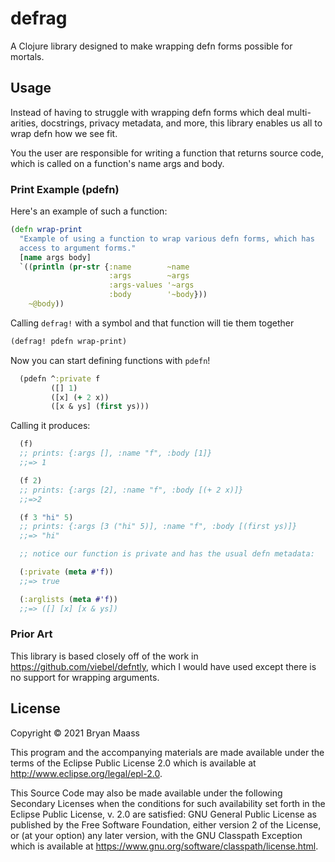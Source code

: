 # defrag

A Clojure library designed to make wrapping defn forms possible for mortals.

## Usage

Instead of having to struggle with wrapping defn forms which deal multi-arities, docstrings, privacy metadata, and more, this library enables us all to wrap defn how we see fit.

You the user are responsible for writing a function that returns source code, which is called on a function's name args and body.

### Print Example (pdefn)

Here's an example of such a function:

``` clojure
(defn wrap-print
  "Example of using a function to wrap various defn forms, which has
  access to argument forms."
  [name args body]
  `((println (pr-str {:name        ~name
                      :args        ~args
                      :args-values '~args
                      :body        '~body}))
    ~@body))
```

Calling `defrag!` with a symbol and that function will tie them together

``` clojure
(defrag! pdefn wrap-print)
```

Now you can start defining functions with `pdefn`!

``` clojure
  (pdefn ^:private f
         ([] 1)
         ([x] (+ 2 x))
         ([x & ys] (first ys)))
```

Calling it produces:

``` clojure
  (f)
  ;; prints: {:args [], :name "f", :body [1]}
  ;;=> 1

  (f 2)
  ;; prints: {:args [2], :name "f", :body [(+ 2 x)]}
  ;;=>2

  (f 3 "hi" 5)
  ;; prints: {:args [3 ("hi" 5)], :name "f", :body [(first ys)]}
  ;;=> "hi"

  ;; notice our function is private and has the usual defn metadata:

  (:private (meta #'f))
  ;;=> true

  (:arglists (meta #'f))
  ;;=> ([] [x] [x & ys])

  ```

### Prior Art

This library is based closely off of the work in https://github.com/viebel/defntly, which I would have used except there is no support for wrapping arguments.

## License

Copyright © 2021 Bryan Maass

This program and the accompanying materials are made available under the
terms of the Eclipse Public License 2.0 which is available at
http://www.eclipse.org/legal/epl-2.0.

This Source Code may also be made available under the following Secondary
Licenses when the conditions for such availability set forth in the Eclipse
Public License, v. 2.0 are satisfied: GNU General Public License as published by
the Free Software Foundation, either version 2 of the License, or (at your
option) any later version, with the GNU Classpath Exception which is available
at https://www.gnu.org/software/classpath/license.html.
